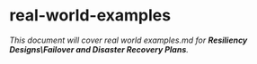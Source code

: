 # real-world-examples

_This document will cover real world examples.md for **Resiliency Designs\Failover and Disaster Recovery Plans**._
